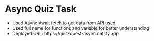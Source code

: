 <h1>Async Quiz Task</h1>

<ul>
  <li>Used Async Await fetch to get data from API used</li>
  <li>Used full name for functions and variable for better understanding</li>
  <li>Deployed URL: https://quiz-quest-async.netlify.app</li>
</ul>
